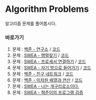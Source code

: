 # Algorithm Problems
알고리즘 문제를 풀어봅시다.

### 바로가기
1. 문제 : [백준 - 연구소](https://www.acmicpc.net/problem/14502) / [코드](https://github.com/deeeeno/STUDY/tree/main/Algorithms/Problem/Codes/%EB%B0%B1%EC%A4%80%20-%20%EC%97%B0%EA%B5%AC%EC%86%8C)
2. 문제 : [SWEA - 행렬찾기](https://swexpertacademy.com/main/code/problem/problemDetail.do?contestProbId=AV18LoAqItcCFAZN&categoryId=AV18LoAqItcCFAZN&categoryType=CODE) / [코드](https://github.com/deeeeno/STUDY/tree/main/Algorithms/Problem/Codes/SWEA%20-%20%ED%96%89%EB%A0%AC%EC%B0%BE%EA%B8%B0) 
3. 문제 : [SWEA - 프로세서 연결하기](https://swexpertacademy.com/main/code/problem/problemDetail.do?contestProbId=AV4suNtaXFEDFAUf&categoryId=AV4suNtaXFEDFAUf&categoryType=CODE) / [코드](https://github.com/deeeeno/STUDY/tree/main/Algorithms/Problem/Codes/SWEA%20-%20%ED%94%84%EB%A1%9C%EC%84%B8%EC%84%9C%20%EC%97%B0%EA%B2%B0%ED%95%98%EA%B8%B0)
4. 문제 : [SWEA - 자기 방으로 들어가기](https://swexpertacademy.com/main/code/problem/problemDetail.do?contestProbId=AWNcJ2sapZMDFAV8&categoryId=AWNcJ2sapZMDFAV8&categoryType=CODE) / [코드](https://github.com/deeeeno/STUDY/tree/main/Algorithms/Problem/Codes/SWEA%20-%20%EC%9E%90%EA%B8%B0%20%EB%B0%A9%EC%9C%BC%EB%A1%9C%20%EB%8F%8C%EC%95%84%EA%B0%80%EA%B8%B0)
5. 문제 : [백준 - 친구 네트워크](https://www.acmicpc.net/problem/4195) / [코드](https://github.com/deeeeno/STUDY/tree/main/Algorithms/Problem/Codes/%EB%B0%B1%EC%A4%80%20-%20%EC%B9%9C%EA%B5%AC%20%EB%84%A4%ED%8A%B8%EC%9B%8C%ED%81%AC)
6. 문제 : [백준 - 이차원 배열과 연산](https://www.acmicpc.net/problem/17140) / [코드](https://github.com/deeeeno/STUDY/tree/main/Algorithms/Problem/Codes/%EB%B0%B1%EC%A4%80%20-%20%EC%9D%B4%EC%B0%A8%EC%9B%90%20%EB%B0%B0%EC%97%B4%EA%B3%BC%20%EC%97%B0%EC%82%B0)
7. 문제 : [SWEA - 나는 개구리로소이다.](https://swexpertacademy.com/main/code/problem/problemDetail.do?contestProbId=AWWxqfhKAWgDFAW4&categoryId=AWWxqfhKAWgDFAW4&categoryType=CODE)
8. 문제 : [SWEA - 혁준이의 프로그램 검증]()
